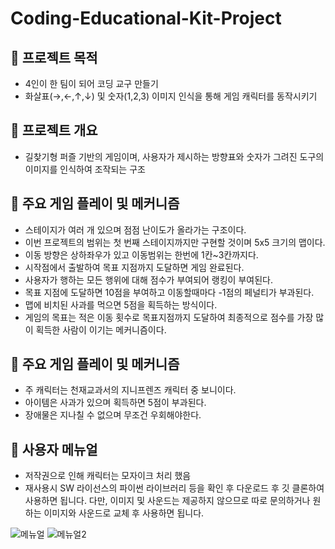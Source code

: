 # Coding-Educational-Kit-Project
## 📌 프로젝트 목적
- 4인이 한 팀이 되어 코딩 교구 만들기
- 화살표(→,←,↑,↓) 및 숫자(1,2,3) 이미지 인식을 통해 게임 캐릭터를 동작시키기

## 📌 프로젝트 개요
- 길찾기형 퍼즐 기반의 게임이며, 사용자가 제시하는 방향표와 숫자가 그려진 도구의 이미지를 인식하여 조작되는 구조

## 📌 주요 게임 플레이 및 메커니즘
- 스테이지가 여러 개 있으며 점점 난이도가 올라가는 구조이다.
- 이번 프로젝트의 범위는 첫 번째 스테이지까지만 구현할 것이며 5x5 크기의 맵이다.
- 이동 방향은 상하좌우가 있고 이동범위는 한번에 1칸~3칸까지다.
- 시작점에서 출발하여 목표 지점까지 도달하면 게임 완료된다.
- 사용자가 행하는 모든 행위에 대해 점수가 부여되어 랭킹이 부여된다.
- 목표 지점에 도달하면 10점을 부여하고 이동할때마다 -1점의 페널티가 부과된다.
- 맵에 비치된 사과를 먹으면 5점을 획득하는 방식이다.
- 게임의 목표는 적은 이동 횟수로 목표지점까지 도달하여 최종적으로 점수를 가장 많이 획득한 사람이 이기는 메커니즘이다.

## 📌 주요 게임 플레이 및 메커니즘
- 주 캐릭터는 천재교과서의 지니프렌즈 캐릭터 중 보니이다.
- 아이템은 사과가 있으며 획득하면 5점이 부과된다.
- 장애물은 지나칠 수 없으며 무조건 우회해야한다.

## 📌 사용자 메뉴얼
- 저작권으로 인해 캐릭터는 모자이크 처리 했음
- 재사용시 SW 라이선스의 파이썬 라이브러리 등을 확인 후 다운로드 후 깃 클론하여 사용하면 됩니다. 다만, 이미지 및 사운드는 제공하지 않으므로 따로 문의하거나 원하는 이미지와 사운드로 교체 후 사용하면 됩니다.

![메뉴얼](https://github.com/chunjae-Big-4/Coding-Educational-Kit-Project/assets/139209756/0b6db4ca-e08b-483c-994e-6ced4aeffa61)
![메뉴얼2](https://github.com/chunjae-Big-4/Coding-Educational-Kit-Project/assets/139209756/d7a89829-fc5c-49dc-b4f1-8b23adff542b)
